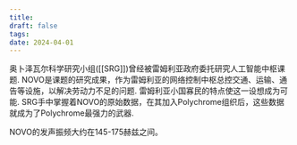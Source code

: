 ```yaml
---
title: 
draft: false
tags: 
date: 2024-04-01
---
```


奥卜泽瓦尔科学研究小组([[SRG]])曾经被雷姆利亚政府委托研究人工智能中枢课题. NOVO是课题的研究成果，作为雷姆利亚的网络控制中枢总控交通、运输、通告等设施，以解决劳动力不足的问题. 雷姆利亚小国寡民的特点使这一设想成为可能. 
SRG手中掌握着NOVO的原始数据，在其加入Polychrome组织后，这些数据就成为了Polychrome最强力的武器.

NOVO的发声振频大约在145-175赫兹之间。
